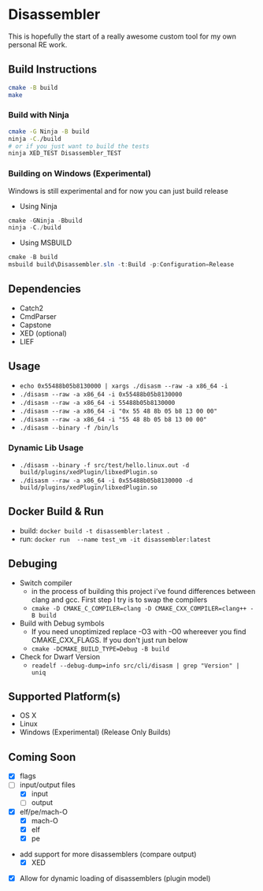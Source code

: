 # Disassembler

This is hopefully the start of a really awesome custom tool for my own personal RE work.

## Build Instructions
```bash
cmake -B build
make
```
### Build with Ninja
```bash
cmake -G Ninja -B build
ninja -C./build
# or if you just want to build the tests
ninja XED_TEST Disassembler_TEST
```
### Building on Windows (Experimental)
Windows is still experimental and for now you can just build release
- Using Ninja
```powershell
cmake -GNinja -Bbuild
ninja -C./build
```
- Using MSBUILD
```powershell
cmake -B build
msbuild build\Disassembler.sln -t:Build -p:Configuration=Release
```

## Dependencies 
- Catch2
- CmdParser
- Capstone
- XED (optional)
- LIEF

## Usage
- `echo 0x55488b05b8130000 | xargs ./disasm --raw -a x86_64 -i`
- `./disasm --raw -a x86_64 -i 0x55488b05b8130000`
- `./disasm --raw -a x86_64 -i 55488b05b8130000`
- `./disasm --raw -a x86_64 -i "0x 55 48 8b 05 b8 13 00 00"`
- `./disasm --raw -a x86_64 -i "55 48 8b 05 b8 13 00 00"`
- `./disasm --binary -f /bin/ls`
### Dynamic Lib Usage
- `./disasm --binary -f src/test/hello.linux.out -d build/plugins/xedPlugin/libxedPlugin.so`
- `./disasm --raw -a x86_64 -i 0x55488b05b8130000 -d build/plugins/xedPlugin/libxedPlugin.so`


## Docker Build & Run
- build: `docker build -t disassembler:latest .`
- run: `docker run  --name test_vm -it disassembler:latest`


## Debuging 
- Switch compiler
    - in the process of building this project i've found differences between clang and gcc. First step I try is to swap the compilers
    - `cmake -D CMAKE_C_COMPILER=clang -D CMAKE_CXX_COMPILER=clang++ -B build`
- Build with Debug symbols
    - If you need unoptimized replace -O3 with -O0 whereever you find CMAKE_CXX_FLAGS. If you don't just run below
    - `cmake -DCMAKE_BUILD_TYPE=Debug -B build`
- Check for Dwarf Version
    - `readelf --debug-dump=info src/cli/disasm | grep "Version" | uniq`

## Supported Platform(s)
- OS X
- Linux
- Windows (Experimental) (Release Only Builds)

## Coming Soon
- [x] flags
- [ ] input/output files
    - [x] input
    - [ ] output
- [x] elf/pe/mach-O
    - [x] mach-O
    - [x] elf
    - [x] pe
- add support for more disassemblers (compare output)
    - [x] XED
- [x] Allow for dynamic loading of disassemblers (plugin model)